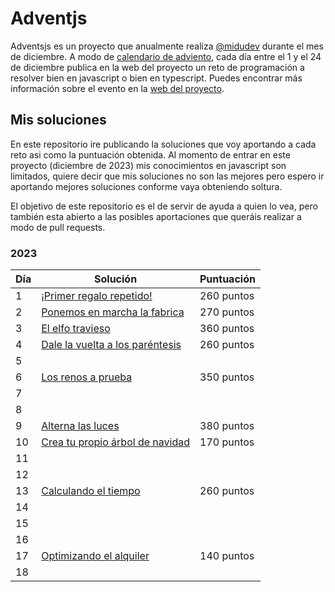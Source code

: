 # Adventjs

Adventsjs es un proyecto que anualmente realiza [@midudev](https://midu.dev/) durante el mes de diciembre. A modo de [calendario de adviento](https://es.wikipedia.org/wiki/Calendario_de_Adviento), cada día entre el 1 y el 24 de diciembre publica en la web del proyecto un reto de programación a resolver bien en javascript o bien en typescript. Puedes encontrar más información sobre el evento en la [web del proyecto](https://adventjs.dev/es).

## Mis soluciones

En este repositorio ire publicando la soluciones que voy aportando a cada reto asi como la puntuación obtenida. Al momento de entrar en este proyecto (diciembre de 2023) mis conocimientos en javascript son limitados, quiere decir que mis soluciones no son las mejores pero espero ir aportando mejores soluciones conforme vaya obteniendo soltura.

El objetivo de este repositorio es el de servir de ayuda a quien lo vea, pero también esta abierto a las posibles aportaciones que queráis realizar a modo de pull requests. 

### 2023

| Día | Solución | Puntuación |
|-----|----------|------------|
| 1   | [¡Primer regalo repetido!](https://github.com/miguelex/adventjs/tree/main/d%C3%ADa%201) | 260 puntos |
| 2   | [Ponemos en marcha la fabrica](https://github.com/miguelex/adventjs/tree/main/d%C3%ADa%202) | 270 puntos|
| 3   | [El elfo travieso](https://github.com/miguelex/adventjs/tree/main/d%C3%ADa%203) | 360 puntos|
| 4   | [Dale la vuelta a los paréntesis](https://github.com/miguelex/adventjs/tree/main/d%C3%ADa%204) | 260 puntos|
| 5   |  | |
| 6   | [Los renos a prueba](https://github.com/miguelex/adventjs/tree/main/d%C3%ADa%206) | 350 puntos|
| 7   |  | |
| 8   |  | |
| 9   | [Alterna las luces](https://github.com/miguelex/adventjs/tree/main/d%C3%ADa%209) | 380 puntos|
| 10   | [Crea tu propio árbol de navidad](https://github.com/miguelex/adventjs/tree/main/d%C3%ADa%2010) | 170 puntos|
| 11   | | |
| 12   | | |
| 13   | [Calculando el tiempo](https://github.com/miguelex/adventjs/tree/main/d%C3%ADa%2013) | 260 puntos|
| 14   |  | |
| 15   |  | |
| 16   |  | |
| 17   | [Optimizando el alquiler](https://github.com/miguelex/adventjs/tree/main/d%C3%ADa%2017) | 140 puntos|
| 18   | | |



